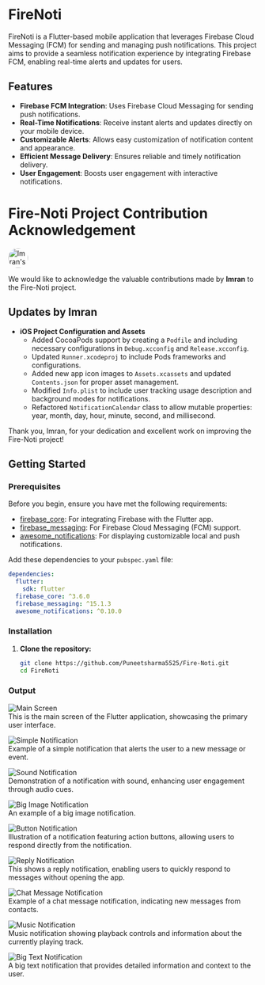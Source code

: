 # FireNoti

FireNoti is a Flutter-based mobile application that leverages Firebase Cloud Messaging (FCM) for sending and managing push notifications. This project aims to provide a seamless notification experience by integrating Firebase FCM, enabling real-time alerts and updates for users.

## Features

- **Firebase FCM Integration**: Uses Firebase Cloud Messaging for sending push notifications.
- **Real-Time Notifications**: Receive instant alerts and updates directly on your mobile device.
- **Customizable Alerts**: Allows easy customization of notification content and appearance.
- **Efficient Message Delivery**: Ensures reliable and timely notification delivery.
- **User Engagement**: Boosts user engagement with interactive notifications.

# Fire-Noti Project Contribution Acknowledgement

<p align="left">
  <img src="https://avatars.githubusercontent.com/u/76566013?v=4" alt="Imran's Avatar" width="40" height="40" style="border-radius:50%;">
</p>

We would like to acknowledge the valuable contributions made by **Imran** to the Fire-Noti project.

## Updates by Imran

- **iOS Project Configuration and Assets**
  - Added CocoaPods support by creating a `Podfile` and including necessary configurations in `Debug.xcconfig` and `Release.xcconfig`.
  - Updated `Runner.xcodeproj` to include Pods frameworks and configurations.
  - Added new app icon images to `Assets.xcassets` and updated `Contents.json` for proper asset management.
  - Modified `Info.plist` to include user tracking usage description and background modes for notifications.
  - Refactored `NotificationCalendar` class to allow mutable properties: year, month, day, hour, minute, second, and millisecond.

Thank you, Imran, for your dedication and excellent work on improving the Fire-Noti project!


## Getting Started

### Prerequisites

Before you begin, ensure you have met the following requirements:
- [firebase_core](https://pub.dev/packages/firebase_core): For integrating Firebase with the Flutter app.
- [firebase_messaging](https://pub.dev/packages/firebase_messaging): For Firebase Cloud Messaging (FCM) support.
- [awesome_notifications](https://pub.dev/packages/awesome_notifications): For displaying customizable local and push notifications.

Add these dependencies to your `pubspec.yaml` file:

```yaml
dependencies:
  flutter:
    sdk: flutter
  firebase_core: ^3.6.0
  firebase_messaging: ^15.1.3
  awesome_notifications: ^0.10.0
```
### Installation

1. **Clone the repository:**
   ```bash
   git clone https://github.com/Puneetsharma5525/Fire-Noti.git
   cd FireNoti
### Output

![Main Screen](output/main_screen.png)  
This is the main screen of the Flutter application, showcasing the primary user interface.

![Simple Notification](output/simple_notification.png)  
Example of a simple notification that alerts the user to a new message or event.

![Sound Notification](output/sound_notiifcation.png)  
Demonstration of a notification with sound, enhancing user engagement through audio cues.

![Big Image Notification](output/big_image.png)  
An example of a big image notification.

![Button Notification](output/button_notification.png)  
Illustration of a notification featuring action buttons, allowing users to respond directly from the notification.

![Reply Notification](output/reply_notification.png)  
This shows a reply notification, enabling users to quickly respond to messages without opening the app.

![Chat Message Notification](output/chat_message.png)  
Example of a chat message notification, indicating new messages from contacts.

![Music Notification](output/music_notification.png)  
Music notification showing playback controls and information about the currently playing track.

![Big Text Notification](output/big_text.png)  
A big text notification that provides detailed information and context to the user.
